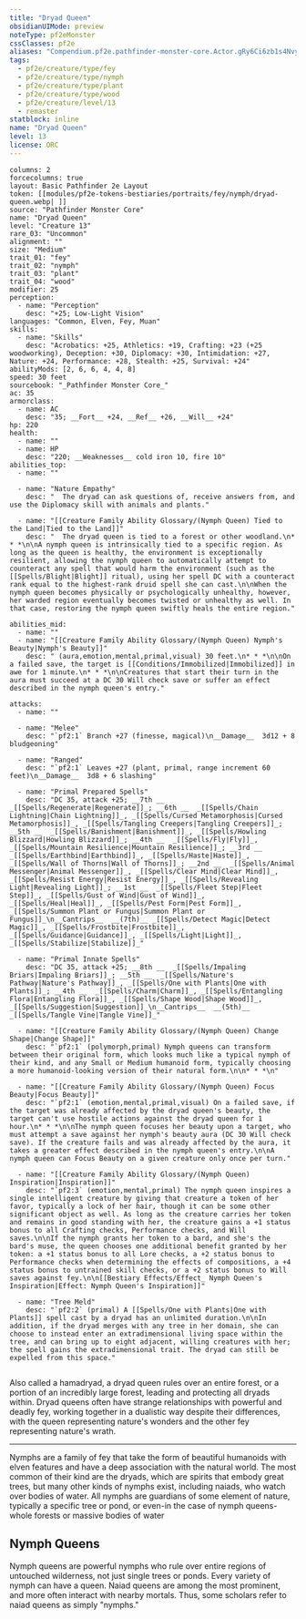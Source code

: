 ```yaml
---
title: "Dryad Queen"
obsidianUIMode: preview
noteType: pf2eMonster
cssClasses: pf2e
aliases: "Compendium.pf2e.pathfinder-monster-core.Actor.gRy6Ci6zb1s4Nvy5" 
tags:
  - pf2e/creature/type/fey
  - pf2e/creature/type/nymph
  - pf2e/creature/type/plant
  - pf2e/creature/type/wood
  - pf2e/creature/level/13
  - remaster
statblock: inline
name: "Dryad Queen"
level: 13
license: ORC
---
```


```statblock
columns: 2
forcecolumns: true
layout: Basic Pathfinder 2e Layout
token: [[modules/pf2e-tokens-bestiaries/portraits/fey/nymph/dryad-queen.webp| ]]
source: "Pathfinder Monster Core"
name: "Dryad Queen"
level: "Creature 13"
rare_03: "Uncommon"
alignment: ""
size: "Medium"
trait_01: "fey"
trait_02: "nymph"
trait_03: "plant"
trait_04: "wood"
modifier: 25
perception:
  - name: "Perception"
    desc: "+25; Low-Light Vision"
languages: "Common, Elven, Fey, Muan"
skills:
  - name: "Skills"
    desc: "Acrobatics: +25, Athletics: +19, Crafting: +23 (+25 woodworking), Deception: +30, Diplomacy: +30, Intimidation: +27, Nature: +24, Performance: +28, Stealth: +25, Survival: +24"
abilityMods: [2, 6, 6, 4, 4, 8]
speed: 30 feet
sourcebook: "_Pathfinder Monster Core_"
ac: 35
armorclass:
  - name: AC
    desc: "35; __Fort__ +24, __Ref__ +26, __Will__ +24"
hp: 220
health:
  - name: ""
  - name: HP
    desc: "220; __Weaknesses__ cold iron 10, fire 10"
abilities_top:
  - name: ""

  - name: "Nature Empathy"
    desc: "  The dryad can ask questions of, receive answers from, and use the Diplomacy skill with animals and plants."

  - name: "[[Creature Family Ability Glossary/(Nymph Queen) Tied to the Land|Tied to the Land]]"
    desc: "  The dryad queen is tied to a forest or other woodland.\n* * *\n\nA nymph queen is intrinsically tied to a specific region. As long as the queen is healthy, the environment is exceptionally resilient, allowing the nymph queen to automatically attempt to counteract any spell that would harm the environment (such as the [[Spells/Blight|Blight]] ritual), using her spell DC with a counteract rank equal to the highest-rank druid spell she can cast.\n\nWhen the nymph queen becomes physically or psychologically unhealthy, however, her warded region eventually becomes twisted or unhealthy as well. In that case, restoring the nymph queen swiftly heals the entire region."

abilities_mid:
  - name: ""
  - name: "[[Creature Family Ability Glossary/(Nymph Queen) Nymph's Beauty|Nymph's Beauty]]"
    desc: " (aura,emotion,mental,primal,visual) 30 feet.\n* * *\n\nOn a failed save, the target is [[Conditions/Immobilized|Immobilized]] in awe for 1 minute.\n* * *\n\nCreatures that start their turn in the aura must succeed at a DC 30 Will check save or suffer an effect described in the nymph queen's entry."

attacks:
  - name: ""

  - name: "Melee"
    desc: "`pf2:1` Branch +27 (finesse, magical)\n__Damage__  3d12 + 8 bludgeoning"

  - name: "Ranged"
    desc: "`pf2:1` Leaves +27 (plant, primal, range increment 60 feet)\n__Damage__  3d8 + 6 slashing"

  - name: "Primal Prepared Spells"
    desc: "DC 35, attack +25; __7th __  _[[Spells/Regenerate|Regenerate]]_; __6th __  _[[Spells/Chain Lightning|Chain Lightning]]_, _[[Spells/Cursed Metamorphosis|Cursed Metamorphosis]]_, _[[Spells/Tangling Creepers|Tangling Creepers]]_; __5th __  _[[Spells/Banishment|Banishment]]_, _[[Spells/Howling Blizzard|Howling Blizzard]]_; __4th __  _[[Spells/Fly|Fly]]_, _[[Spells/Mountain Resilience|Mountain Resilience]]_; __3rd __  _[[Spells/Earthbind|Earthbind]]_, _[[Spells/Haste|Haste]]_, _[[Spells/Wall of Thorns|Wall of Thorns]]_; __2nd __  _[[Spells/Animal Messenger|Animal Messenger]]_, _[[Spells/Clear Mind|Clear Mind]]_, _[[Spells/Resist Energy|Resist Energy]]_, _[[Spells/Revealing Light|Revealing Light]]_; __1st __  _[[Spells/Fleet Step|Fleet Step]]_, _[[Spells/Gust of Wind|Gust of Wind]]_, _[[Spells/Heal|Heal]]_, _[[Spells/Pest Form|Pest Form]]_, _[[Spells/Summon Plant or Fungus|Summon Plant or Fungus]]_\n__Cantrips__  __(7th)__ _[[Spells/Detect Magic|Detect Magic]]_, _[[Spells/Frostbite|Frostbite]]_, _[[Spells/Guidance|Guidance]]_, _[[Spells/Light|Light]]_, _[[Spells/Stabilize|Stabilize]]_"

  - name: "Primal Innate Spells"
    desc: "DC 35, attack +25; __8th __  _[[Spells/Impaling Briars|Impaling Briars]]_; __5th __  _[[Spells/Nature's Pathway|Nature's Pathway]]_, _[[Spells/One with Plants|One with Plants]]_; __4th __  _[[Spells/Charm|Charm]]_, _[[Spells/Entangling Flora|Entangling Flora]]_, _[[Spells/Shape Wood|Shape Wood]]_, _[[Spells/Suggestion|Suggestion]]_\n__Cantrips__  __(5th)__ _[[Spells/Tangle Vine|Tangle Vine]]_"

  - name: "[[Creature Family Ability Glossary/(Nymph Queen) Change Shape|Change Shape]]"
    desc: "`pf2:1` (polymorph,primal) Nymph queens can transform between their original form, which looks much like a typical nymph of their kind, and any Small or Medium humanoid form, typically choosing a more humanoid-looking version of their natural form.\n\n* * *\n"

  - name: "[[Creature Family Ability Glossary/(Nymph Queen) Focus Beauty|Focus Beauty]]"
    desc: "`pf2:1` (emotion,mental,primal,visual) On a failed save, if the target was already affected by the dryad queen's beauty, the target can't use hostile actions against the dryad queen for 1 hour.\n* * *\n\nThe nymph queen focuses her beauty upon a target, who must attempt a save against her nymph's beauty aura (DC 30 Will check save). If the creature fails and was already affected by the aura, it takes a greater effect described in the nymph queen's entry.\n\nA nymph queen can Focus Beauty on a given creature only once per turn."

  - name: "[[Creature Family Ability Glossary/(Nymph Queen) Inspiration|Inspiration]]"
    desc: "`pf2:3` (emotion,mental,primal) The nymph queen inspires a single intelligent creature by giving that creature a token of her favor, typically a lock of her hair, though it can be some other significant object as well. As long as the creature carries her token and remains in good standing with her, the creature gains a +1 status bonus to all Crafting checks, Performance checks, and Will saves.\n\nIf the nymph grants her token to a bard, and she's the bard's muse, the queen chooses one additional benefit granted by her token: a +1 status bonus to all Lore checks, a +2 status bonus to Performance checks when determining the effects of compositions, a +4 status bonus to untrained skill checks, or a +2 status bonus to Will saves against fey.\n\n[[Bestiary Effects/Effect_ Nymph Queen's Inspiration|Effect: Nymph Queen's Inspiration]]"

  - name: "Tree Meld"
    desc: "`pf2:2` (primal) A [[Spells/One with Plants|One with Plants]] spell cast by a dryad has an unlimited duration.\n\nIn addition, if the dryad merges with any tree in her domain, she can choose to instead enter an extradimensional living space within the tree, and can bring up to eight adjacent, willing creatures with her; the spell gains the extradimensional trait. The dryad can still be expelled from this space."
 
```



Also called a hamadryad, a dryad queen rules over an entire forest, or a portion of an incredibly large forest, leading and protecting all dryads within. Dryad queens often have strange relationships with powerful and deadly fey, working together in a dualistic way despite their differences, with the queen representing nature's wonders and the other fey representing nature's wrath.

* * *

Nymphs are a family of fey that take the form of beautiful humanoids with elven features and have a deep association with the natural world. The most common of their kind are the dryads, which are spirits that embody great trees, but many other kinds of nymphs exist, including naiads, who watch over bodies of water. All nymphs are guardians of some element of nature, typically a specific tree or pond, or even-in the case of nymph queens-whole forests or massive bodies of water

## Nymph Queens

Nymph queens are powerful nymphs who rule over entire regions of untouched wilderness, not just single trees or ponds. Every variety of nymph can have a queen. Naiad queens are among the most prominent, and more often interact with nearby mortals. Thus, some scholars refer to naiad queens as simply "nymphs."
